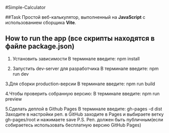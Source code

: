 #Simple-Calculator

##Task
Простой веб-калькулятор, выполненный на **JavaScript** с использованием сборщика **Vite**. 



## How to run the app (все скрипты находятся в файле package.json)
1. Установить зависимости
В терминале введите:  npm install

2. Запустить dev-server для разработчика
В терминале введите: npm run dev

3.Для сборки production-версии
В терминале введите: npm run build

4.Чтобы проверить собранную версию:
В терминале введите: npm run preview

5.Сделать деплой в Github Pages
В терминале введите: gh-pages -d dist
Заходите в настройки реп. в GitHub заходите в Pages и выбираете ветку gh-pages/root и нажимаете save
P.S. Реп. должен быть публичным(если собираетесь использовать бесплатную версию GitHub Pages)


